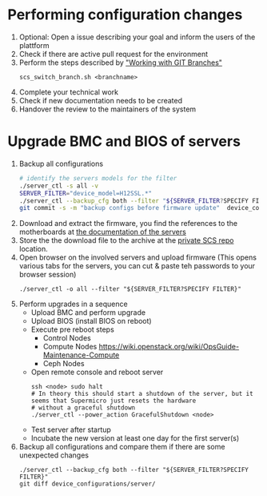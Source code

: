 # Performing configuration changes


1. Optional: Open a issue describing your goal and inform the users of the plattform
2. Check if there are active pull request for the environment
3. Perform the steps described by ["Working with GIT Branches"](https://osism.tech/docs/guides/configuration-guide/configuration-repository#working-with-git-branches)
   ```
   scs_switch_branch.sh <branchname>
   ```
4. Complete your technical work
5. Check if new documentation needs to be created
5. Handover the review to the maintainers of the system

# Upgrade BMC and BIOS of servers

1. Backup all configurations
   ```bash
   # identify the servers models for the filter
   ./server_ctl -s all -v
   SERVER_FILTER="device_model=H12SSL.*"
   ./server_ctl --backup_cfg both --filter "${SERVER_FILTER?SPECIFY FILTER}"
   git commit -s -m "backup configs before firmware update"  device_configurations/server/*
   ```
1. Download and extract the firmware, you find the references to the motherboards
   at [the documentation of the servers](./devices/servers/)
1. Store the the download file to the archive at the
   [private SCS repo](https://github.com/SCS-Private/orga-infra/tree/main/scs-system-landscape/firmware) location.
1. Open browser on the involved servers and upload firmware
   (This opens various tabs for the servers, you can cut & paste teh passwords to your browser session)
   ```
   ./server_ctl -o all --filter "${SERVER_FILTER?SPECIFY FILTER}"
   ```
1. Perform upgrades in a sequence
   * Upload BMC and perform upgrade
   * Upload BIOS (install BIOS on reboot)
   * Execute pre reboot steps
     * Control Nodes
     * Compute Nodes
       https://wiki.openstack.org/wiki/OpsGuide-Maintenance-Compute
     * Ceph Nodes
   * Open remote console and reboot server
     ```
     ssh <node> sudo halt
     # In theory this should start a shutdown of the server, but it seems that Supermicro just resets the hardware
     # without a graceful shutdown
     ./server_ctl --power_action GracefulShutdown <node>
     ```
   * Test server after startup
   * Incubate the new version at least one day for the first server(s)
1. Backup all configurations and compare them if there are some unexpected changes
   ```
   ./server_ctl --backup_cfg both --filter "${SERVER_FILTER?SPECIFY FILTER}"
   git diff device_configurations/server/
   ```

